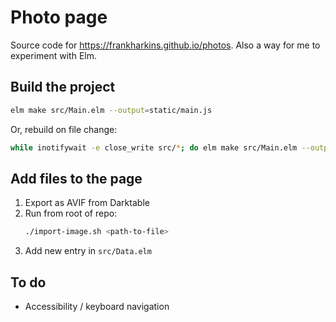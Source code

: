 # Photo page

Source code for https://frankharkins.github.io/photos. Also a way for me to
experiment with Elm.

## Build the project

```sh
elm make src/Main.elm --output=static/main.js
```

Or, rebuild on file change:

```sh
while inotifywait -e close_write src/*; do elm make src/Main.elm --output=static/main.js; done
```

## Add files to the page

1. Export as AVIF from Darktable
2. Run from root of repo:
   ```sh
   ./import-image.sh <path-to-file>
   ```
3. Add new entry in `src/Data.elm`


## To do

* Accessibility / keyboard navigation
